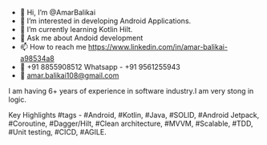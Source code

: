 - 👋 Hi, I’m @AmarBalikai
- 👀 I’m interested in developing Android Applications.
- 🌱 I’m currently learning Kotlin Hilt.
- 💬 Ask me about Andoid development
- 📫 How to reach me https://www.linkedin.com/in/amar-balikai-a98534a8
- 🤙 +91 8855908512 Whatsapp - +91 9561255943
- 📧 amar.balikai108@gmail.com

I am having 6+ years of experience in software industry.I am very stong in logic.

Key Highlights #tags - #Android, #Kotlin, #Java, #SOLID, #Android Jetpack, #Coroutine, #Dagger/Hilt, #Clean architecture, #MVVM, #Scalable, #TDD, #Unit testing, #CICD, #AGILE.
